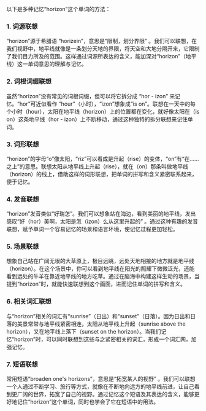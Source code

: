 以下是多种记忆“horizon”这个单词的方法：
### 1. 词源联想
“horizon”源于希腊语 “horizein”，意思是“限制，划分界限” 。我们可以联想，在我们视野中，地平线就像是一条划分天地的界限，将天空和大地分隔开来，它限制了我们目力所及的范围。这样通过词源所表达的含义，能加深对“horizon”（地平线）这一单词意思的理解与记忆。
### 2. 词根词缀联想
虽然“horizon”没有常见的词根词缀，但可以将它拆分成 “hor - izon” 来记忆。“hor”可近似看作 “hour”（小时），“izon”想象成“is on”。联想在一天中的每个小时（hour），太阳在地平线（horizon）上的位置都在变化，就好像太阳在（is on）这条地平线（hor - izon）上不断移动，通过这种独特的拆分联想来记住单词。
### 3. 词形联想
“horizon”的字母“o”像太阳，“riz”可以看成是升起（rise）的变体，“on”有“在……之上”的意思。联想太阳从地平线上升起（rise），就在（on）那条叫做地平线（horizon）的线上，借助这样的词形联想，把单词的拼写和含义紧密联系起来，便于记忆。
### 4. 发音联想
“horizon”发音类似“好瑞怎”。我们可以想象站在海边，看到美丽的地平线，发出感叹“好（hor）美啊，太阳是怎（izon）么从这里升起的” 。通过这种有趣的发音联想，赋予单词一个容易记忆的场景和语言环境，使记忆过程更加轻松。
### 5. 场景联想
想象自己站在广阔无垠的大草原上，极目远眺，远处天地相接的地方就是地平线（horizon）。在这个场景中，你可以看到地平线在阳光的照耀下微微泛光，还能看到远处的牛羊在靠近地平线的地方吃草。通过在脑海中构建这样生动的场景，当提到“horizon”时，就能快速联想到这个画面，进而记住单词的拼写和含义。
### 6. 相关词汇联想
与“horizon”相关的词汇有“sunrise”（日出）和“sunset”（日落）。因为日出和日落的美景常常与地平线紧密相连，太阳从地平线上升起（sunrise above the horizon），又在地平线上落下（sunset on the horizon）。当我们记忆“horizon”时，可以同时联想到这些与之紧密相关的词汇，形成一个词汇网，加强记忆。
### 7. 短语联想
常用短语“broaden one's horizons”，意思是“拓宽某人的视野” 。我们可以联想一个人通过不断学习、旅行等方式，就像在不断地向远方的地平线前进，让自己看到更广阔的世界，拓宽了自己的视野。通过记忆这个短语及其表达的含义，能够更好地记住“horizon”这个单词，同时也学会了它在短语中的用法。 